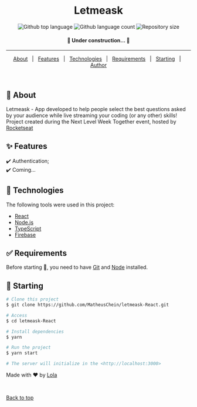 <div align="center" id="top"> 
  <!-- <img src="./.github/app.gif" alt="Letmeask" /> -->

  &#xa0;

  <!-- <a href="https://letmeask.netlify.app">Demo</a> -->
</div>

<h1 align="center">Letmeask</h1>

<p align="center">
  <img alt="Github top language" src="https://img.shields.io/github/languages/top/lgolin/rocketseat-letmeask?color=56BEB8">

  <img alt="Github language count" src="https://img.shields.io/github/languages/count/lgolin/rocketseat-letmeask?color=56BEB8">

  <img alt="Repository size" src="https://img.shields.io/github/repo-size/lgolin/rocketseat-letmeask?color=56BEB8">

  <!-- <img alt="Github issues" src="https://img.shields.io/github/issues/{{YOUR_GITHUB_USERNAME}}/letmeask?color=56BEB8" /> -->

  <!-- <img alt="Github forks" src="https://img.shields.io/github/forks/{{YOUR_GITHUB_USERNAME}}/letmeask?color=56BEB8" /> -->

  <!-- <img alt="Github stars" src="https://img.shields.io/github/stars/{{YOUR_GITHUB_USERNAME}}/letmeask?color=56BEB8" /> -->
</p>

<h4 align="center"> 
	🚧  Under construction...  🚧
</h4> 

<hr>

<p align="center">
  <a href="#dart-about">About</a> &#xa0; | &#xa0; 
  <a href="#sparkles-features">Features</a> &#xa0; | &#xa0;
  <a href="#rocket-technologies">Technologies</a> &#xa0; | &#xa0;
  <a href="#white_check_mark-requirements">Requirements</a> &#xa0; | &#xa0;
  <a href="#checkered_flag-starting">Starting</a> &#xa0; | &#xa0;
  <a href="https://github.com/lgolin" target="_blank">Author</a>
</p>

<br>

## :dart: About ##

Letmeask - App developed to help people select the best questions asked by your audience while live streaming your coding (or any other) skills! Project created during the Next Level Week Together event, hosted by [Rocketseat](https://rocketseat.com.br/)

## :sparkles: Features ##

:heavy_check_mark: Authentication;\
:heavy_check_mark: Coming...
<!-- :heavy_check_mark: Feature 3; -->

## :rocket: Technologies ##

The following tools were used in this project:

- [React](https://pt-br.reactjs.org/)
- [Node.js](https://nodejs.org/en/)
- [TypeScript](https://www.typescriptlang.org/)
- [Firebase](https://firebase.google.com/)

## :white_check_mark: Requirements ##

Before starting :checkered_flag:, you need to have [Git](https://git-scm.com) and [Node](https://nodejs.org/en/) installed.

## :checkered_flag: Starting ##

```bash
# Clone this project
$ git clone https://github.com/MatheusChein/letmeask-React.git

# Access
$ cd letmeask-React

# Install dependencies
$ yarn

# Run the project
$ yarn start

# The server will initialize in the <http://localhost:3000>
```

Made with :heart: by <a href="https://github.com/lgolin" target="_blank">Lola</a>

&#xa0;

<a href="#top">Back to top</a>
